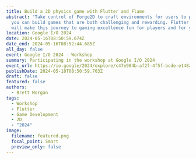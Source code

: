 ```yaml
---
title: Build a 2D physics game with Flutter and Flame
abstract: "Take control of Forge2D to craft environments for users to play in so
  you can build games that are both challenging and rewarding. Flutter and Flame
  will make this journey to gaming excellence fun for players and for you. "
location: Google I/O 2024
date: 2024-05-16T08:50:59.674Z
date_end: 2024-05-16T08:52:44.685Z
all_day: false
event: Google I/O 2024 - Workshop
summary: Participating in the workshop at Google I/O 2024
event_url: https://io.google/2024/explore/c47e984b-af2f-4f5f-bcde-e148a5a626bf/
publishDate: 2024-05-18T08:50:59.703Z
draft: false
featured: false
authors:
  - Brett Morgan
tags:
  - Workshop
  - Flutter
  - Game Development
  - 2D
  - "2024"
image:
  filename: featured.png
  focal_point: Smart
  preview_only: false
---
```

